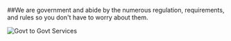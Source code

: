 ##We are government and abide by the numerous regulation, requirements, and rules so you don't have to worry about them. 

![Govt to Govt Services](https://d3qcdigd1fhos0.cloudfront.net/blog/img/promo-govt-govt.png "Govt to Govt Services")
